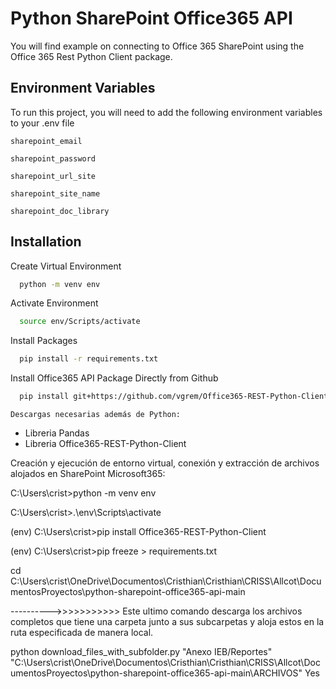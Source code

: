 # Python SharePoint Office365 API
You will find example on connecting to Office 365 SharePoint using the Office 365 Rest Python Client package.

## Environment Variables

To run this project, you will need to add the following environment variables to your .env file

`sharepoint_email`

`sharepoint_password`

`sharepoint_url_site`

`sharepoint_site_name`

`sharepoint_doc_library`


## Installation

Create Virtual Environment  

```bash
  python -m venv env
```

Activate Environment
```bash
  source env/Scripts/activate
```

Install Packages
```bash
  pip install -r requirements.txt
```

Install Office365 API Package Directly from Github
```bash
  pip install git+https://github.com/vgrem/Office365-REST-Python-Client.git#egg=Office365-REST-Python-Client
```

    Descargas necesarias además de Python:
* Libreria Pandas
* Libreria Office365-REST-Python-Client





Creación y ejecución de entorno virtual, conexión y extracción de archivos alojados en SharePoint Microsoft365:
 

C:\Users\crist>python -m venv env

C:\Users\crist>.\env\Scripts\activate

(env) C:\Users\crist>pip install Office365-REST-Python-Client

(env) C:\Users\crist>pip freeze > requirements.txt

cd C:\Users\crist\OneDrive\Documentos\Cristhian\Cristhian\CRISS\Allcot\DocumentosProyectos\python-sharepoint-office365-api-main


---------->>>>>>>>>>> Este ultimo comando descarga los archivos completos que tiene una carpeta junto a sus subcarpetas y aloja estos en la ruta especificada de manera local.

python download_files_with_subfolder.py "Anexo IEB/Reportes" "C:\Users\crist\OneDrive\Documentos\Cristhian\Cristhian\CRISS\Allcot\DocumentosProyectos\python-sharepoint-office365-api-main\ARCHIVOS" Yes
